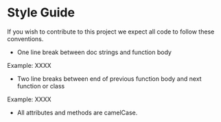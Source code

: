 Style Guide
============

If you wish to contribute to this project we expect all code to follow these conventions.

* One line break between doc strings and function body

Example:
XXXX

* Two line breaks between end of previous function body and next function or class

Example:
XXXX

* All attributes and methods are camelCase.
